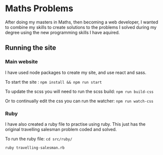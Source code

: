 # Maths Problems
After doing my masters in Maths, then becoming a web developer, I wanted to combine my skills to create solutions to the problems I solved during my degree using the new programming skills I have aquired.

## Running the site

### Main website
I have used node packages to create my site, and use react and sass.

To start the site :
```npm install && npm run start```

To update the scss you will need to run the scss build:
```npm run build-css```

Or to continually edit the css you can run the watcher:
```npm run watch-css```

### Ruby
I have also created a ruby file to practise using ruby. This just has the original travelling salesman problem coded and solved.

To run the ruby file:
```cd src/ruby/```

```ruby travelling-salesman.rb```
